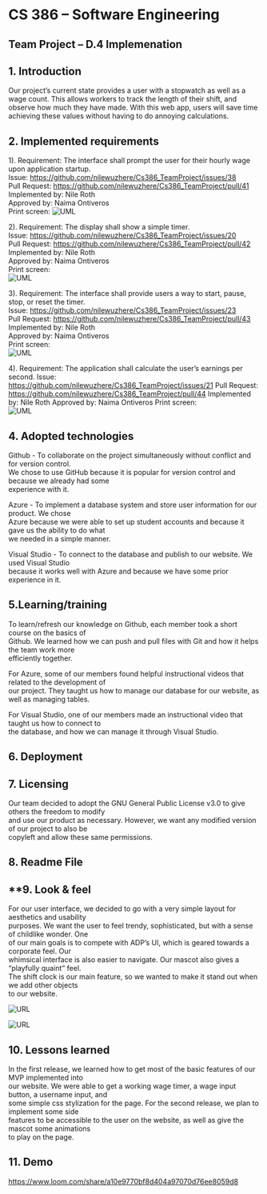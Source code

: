 # CS 386 – Software Engineering
## Team Project – D.4 Implemenation

## **1. Introduction**
Our project’s current state provides a user with a stopwatch as well as a wage count. This 
allows workers to track the length of their shift, and observe how much they have made. With 
this web app, users will save time achieving these values without having to do annoying 
calculations. 

## **2. Implemented requirements**
1).
   Requirement: The interface shall prompt the user for their hourly wage upon application startup.    
   Issue: https://github.com/nilewuzhere/Cs386_TeamProject/issues/38  
   Pull Request: https://github.com/nilewuzhere/Cs386_TeamProject/pull/41  
   Implemented by: Nile Roth  
   Approved by: Naima Ontiveros  
   Print screen: 
   ![UML](https://i.ibb.co/34FcrkC/image.png)
   
2).
  Requirement: The display shall show a simple timer.  
  Issue: https://github.com/nilewuzhere/Cs386_TeamProject/issues/20  
  Pull Request: https://github.com/nilewuzhere/Cs386_TeamProject/pull/42  
  Implemented by: Nile Roth  
  Approved by: Naima Ontiveros  
  Print screen:    
  ![UML](https://i.ibb.co/D52N5kG/2.png)
  

3).
  Requirement: The interface shall provide users a way to start, pause, stop, or reset the  timer.  
  Issue: https://github.com/nilewuzhere/Cs386_TeamProject/issues/23  
  Pull Request: https://github.com/nilewuzhere/Cs386_TeamProject/pull/43  
  Implemented by: Nile Roth  
  Approved by: Naima Ontiveros  
  Print screen:  
  ![UML](https://i.ibb.co/JQCqjVW/image.png)
  
4). 
  Requirement: The application shall calculate the user’s earnings per second.
  Issue: https://github.com/nilewuzhere/Cs386_TeamProject/issues/21
	Pull Request: https://github.com/nilewuzhere/Cs386_TeamProject/pull/44
	Implemented by: Nile Roth
	Approved by: Naima Ontiveros
	Print screen:  
	![UML](https://i.ibb.co/kmMbRJP/image.png)

## **4. Adopted technologies**

Github - To collaborate on the project simultaneously without conflict and for version control.  
We chose to use GitHub because it is popular for version control and because we already had some  
experience with it.  
  
Azure - To implement a database system and store user information for our product. We chose  
Azure because we were able to set up student accounts and because it gave us the ability to do what  
we needed in a simple manner.  
  
Visual Studio - To connect to the database and publish to our website. We used Visual Studio  
because it works well with Azure and because we have some prior experience in it.  
  
  
## **5.Learning/training**  
  
To learn/refresh our knowledge on Github, each member took a short course on the basics of  
Github. We learned how we can push and pull files with Git and how it helps the team work more  
efficiently together.  
  
For Azure, some of our members found helpful instructional videos that related to the development of  
our project. They taught us how to manage our database for our website, as well as managing tables.  
  
For Visual Studio, one of our members made an instructional video that taught us how to connect to  
the database, and how we can manage it through Visual Studio.  
  
  
## **6. Deployment**  
  
  
## **7. Licensing**  
  
Our team decided to adopt the GNU General Public License v3.0 to give others the freedom to modify  
and use our product as necessary. However, we want any modified version of our project to also be  
copyleft and allow these same permissions.  
  
  
## **8. Readme File**  
  
  
## **9. Look & feel  
  
For our user interface, we decided to go with a very simple layout for aesthetics and usability  
purposes. We want the user to feel trendy, sophisticated, but with a sense of childlike wonder. One  
of our main goals is to compete with ADP’s UI, which is geared towards a corporate feel. Our  
whimsical interface is also easier to navigate. Our mascot also gives a “playfully quaint” feel.   
The shift clock is our main feature, so we wanted to make it stand out when we add other objects  
to our website.  
  
![URL](https://i.ibb.co/hgtQc6z/Screen-Shot-2022-10-30-at-12-00-08-PM.png)  
  
![URL](https://i.ibb.co/xfSkjLg/Screen-Shot-2022-10-30-at-12-03-53-PM.png)  
  
  
## **10. Lessons learned**  
  
In the first release, we learned how to get most of the basic features of our MVP implemented into  
our website. We were able to get a working wage timer, a wage input button, a username input, and  
some simple css stylization for the page. For the second release, we plan to implement some side  
features to be accessible to the user on the website, as well as give the mascot some animations  
to play on the page.  
  
  
## **11. Demo**  
  
https://www.loom.com/share/a10e9770bf8d404a97070d76ee8059d8  
